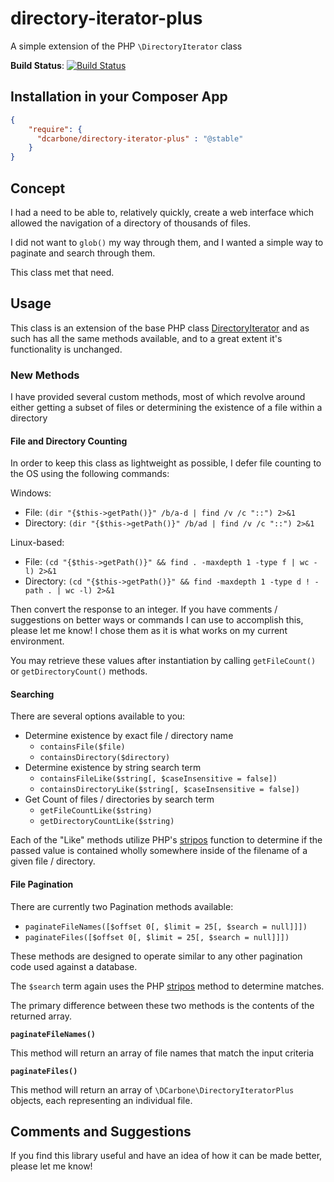 directory-iterator-plus
=========================

A simple extension of the PHP `\DirectoryIterator` class

**Build Status**: [![Build Status](https://travis-ci.org/dcarbone/directory-iterator-plus.svg?branch=master)](https://travis-ci.org/dcarbone/directory-iterator-plus)

## Installation in your Composer App
```json
{
    "require": {
      "dcarbone/directory-iterator-plus" : "@stable"
    }
}
```

## Concept

I had a need to be able to, relatively quickly, create a web interface which allowed the navigation of a directory
of thousands of files.

I did not want to `glob()` my way through them, and I wanted a simple way to paginate and search through them.

This class met that need.

## Usage

This class is an extension of the base PHP class <a href="http://php.net/manual/en/class.directoryiterator.php">DirectoryIterator</a>
and as such has all the same methods available, and to a great extent it's functionality is unchanged.

### New Methods

I have provided several custom methods, most of which revolve around either getting a subset of files
or determining the existence of a file within a directory

#### File and Directory Counting

In order to keep this class as lightweight as possible, I defer file counting to the OS using the following commands:

Windows:
- File: `(dir "{$this->getPath()}" /b/a-d | find /v /c "::") 2>&1`
- Directory: `(dir "{$this->getPath()}" /b/ad | find /v /c "::") 2>&1`

Linux-based:
- File: `(cd "{$this->getPath()}" && find . -maxdepth 1 -type f | wc -l) 2>&1`
- Directory: `(cd "{$this->getPath()}" && find -maxdepth 1 -type d ! -path . | wc -l) 2>&1`

Then convert the response to an integer.  If you have comments / suggestions on better ways or commands I can use
to accomplish this, please let me know!  I chose them as it is what works on my current environment.

You may retrieve these values after instantiation by calling `getFileCount()` or `getDirectoryCount()` methods.

#### Searching

There are several options available to you:

- Determine existence by exact file / directory name
    - `containsFile($file)`
    - `containsDirectory($directory)`
- Determine existence by string search term
    - `containsFileLike($string[, $caseInsensitive = false])`
    - `containsDirectoryLike($string[, $caseInsensitive = false])`
- Get Count of files / directories by search term
    - `getFileCountLike($string)`
    - `getDirectoryCountLike($string)`

Each of the "Like" methods utilize PHP's <a href="http://php.net/manual/en/function.stripos.php">stripos</a> function
to determine if the passed value is contained wholly somewhere inside of the filename of a given file / directory.

#### File Pagination

There are currently two Pagination methods available:

- `paginateFileNames([$offset 0[, $limit = 25[, $search = null]]])`
- `paginateFiles([$offset 0[, $limit = 25[, $search = null]]])`

These methods are designed to operate similar to any other pagination code used against a database.

The `$search` term again uses the PHP <a href="http://php.net/manual/en/function.stripos.php">stripos</a> method to
determine matches.

The primary difference between these two methods is the contents of the returned array.

**`paginateFileNames()`**

This method will return an array of file names that match the input criteria

**`paginateFiles()`**

This method will return an array of `\DCarbone\DirectoryIteratorPlus` objects, each representing an individual file.

## Comments and Suggestions

If you find this library useful and have an idea of how it can be made better, please let me know!
